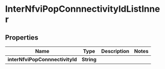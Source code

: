
# InterNfviPopConnnectivityIdListInner

## Properties
Name | Type | Description | Notes
------------ | ------------- | ------------- | -------------
**interNfviPopConnnectivityId** | **String** |  | 




